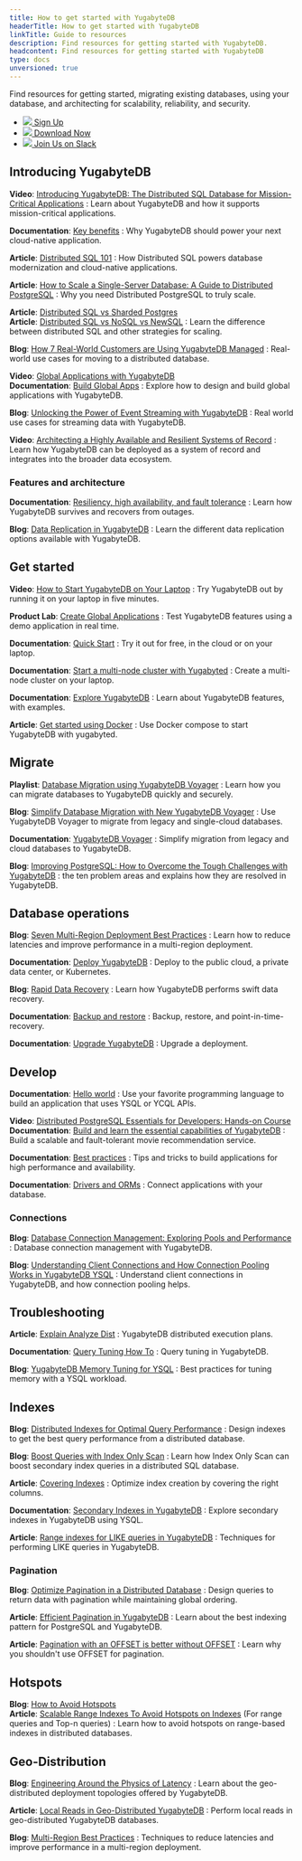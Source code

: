 ```yaml
---
title: How to get started with YugabyteDB
headerTitle: How to get started with YugabyteDB
linkTitle: Guide to resources
description: Find resources for getting started with YugabyteDB.
headcontent: Find resources for getting started with YugabyteDB
type: docs
unversioned: true
---
```


Find resources for getting started, migrating existing databases, using your database, and architecting for scalability, reliability, and security.

<ul class="nav yb-pills">

  <li>
    <a href="https://cloud.yugabyte.com/signup" class="orange">
      <img src="/icons/yugabyte.svg"></i>
      Sign Up
    </a>
  </li>
  <li>
    <a href="https://download.yugabyte.com/" class="orange">
      <img src="/icons/database.svg"></i>
      Download Now
    </a>
  </li>
  <li>
    <a href="https://communityinviter.com/apps/yugabyte-db/register" class="orange">
      <img src="/icons/slack.svg"></i>
      Join Us on Slack
    </a>
  </li>

</ul>

## Introducing YugabyteDB

**Video**: [Introducing YugabyteDB: The Distributed SQL Database for Mission-Critical Applications](https://www.youtube.com/watch?v=j24p07Frw00)
: Learn about YugabyteDB and how it supports mission-critical applications.

**Documentation**: [Key benefits](../features/)
: Why YugabyteDB should power your next cloud-native application.

**Article**: [Distributed SQL 101](https://www.yugabyte.com/distributed-sql/)
: How Distributed SQL powers database modernization and cloud-native applications.

**Article**: [How to Scale a Single-Server Database: A Guide to Distributed PostgreSQL](https://www.yugabyte.com/postgresql/distributed-postgresql/)
: Why you need Distributed PostgreSQL to truly scale.

**Article**: [Distributed SQL vs Sharded Postgres](https://www.linkedin.com/pulse/distributed-things-postgresql-franck-pachot-4fr7e/)<br>
**Article**: [Distributed SQL vs NoSQL vs NewSQL](https://www.linkedin.com/pulse/distributed-sql-architecture-what-oracle-didnt-grasp-franck-pachot-ngghe)
: Learn the difference between distributed SQL and other strategies for scaling.

**Blog**: [How 7 Real-World Customers are Using YugabyteDB Managed](https://www.yugabyte.com/blog/customers-use-yugabytedb-managed/)
: Real-world use cases for moving to a distributed database.

**Video**: [Global Applications with YugabyteDB](https://www.youtube.com/watch?v=jqZxUydBaMQ)<br>
**Documentation**: [Build Global Apps](../develop/build-global-apps/)
: Explore how to design and build global applications with YugabyteDB.

**Blog**: [Unlocking the Power of Event Streaming with YugabyteDB](https://www.yugabyte.com/blog/companies-use-yugabytedb-event-streaming/)
: Real world use cases for streaming data with YugabyteDB.

**Video**: [Architecting a Highly Available and Resilient Systems of Record](https://www.youtube.com/watch?v=34n6QSa-_Pc)
: Learn how YugabyteDB can be deployed as a system of record and integrates into the broader data ecosystem.

### Features and architecture

**Documentation**: [Resiliency, high availability, and fault tolerance](../explore/fault-tolerance/)
: Learn how YugabyteDB survives and recovers from outages.

**Blog**: [Data Replication in YugabyteDB](https://www.yugabyte.com/blog/data-replication/)
: Learn the different data replication options available with YugabyteDB.

## Get started

**Video**: [How to Start YugabyteDB on Your Laptop](https://www.youtube.com/watch?v=ah_fPDpZjnc)
: Try YugabyteDB out by running it on your laptop in five minutes.

**Product Lab**: [Create Global Applications](../yugabyte-cloud/managed-labs/)
: Test YugabyteDB features using a demo application in real time.

**Documentation**: [Quick Start](../quick-start-yugabytedb-managed/)
: Try it out for free, in the cloud or on your laptop.

**Documentation**: [Start a multi-node cluster with Yugabyted](../reference/configuration/yugabyted/#create-a-local-multi-node-cluster)
: Create a multi-node cluster on your laptop.

**Documentation**: [Explore YugabyteDB](../explore/)
: Learn about YugabyteDB features, with examples.

**Article**: [Get started using Docker](https://github.com/FranckPachot/yugabyted-Compose)
: Use Docker compose to start YugabyteDB with yugabyted.

## Migrate

**Playlist**: [Database Migration using YugabyteDB Voyager](https://www.youtube.com/playlist?list=PL8Z3vt4qJTkJuqQ2ZH1cnL1yxVEi9swwR)
: Learn how you can migrate databases to YugabyteDB quickly and securely.

**Blog**: [Simplify Database Migration with New YugabyteDB Voyager](https://www.yugabyte.com/blog/simplify-database-migration-voyager/)
: Use YugabyteDB Voyager to migrate from legacy and single-cloud databases.

**Documentation**: [YugabyteDB Voyager](../yugabyte-voyager/)
: Simplify migration from legacy and cloud databases to YugabyteDB.

**Blog**: [Improving PostgreSQL: How to Overcome the Tough Challenges with YugabyteDB](https://www.yugabyte.com/blog/improve-postgresql/)
: the ten problem areas and explains how they are resolved in YugabyteDB.

## Database operations

**Blog**: [Seven Multi-Region Deployment Best Practices](https://www.yugabyte.com/blog/multi-region-database-deployment-best-practices/)
: Learn how to reduce latencies and improve performance in a multi-region deployment.

**Documentation**: [Deploy YugabyteDB](../deploy/manual-deployment/)
: Deploy to the public cloud, a private data center, or Kubernetes.

**Blog**: [Rapid Data Recovery](https://www.yugabyte.com/blog/rapid-data-recovery-database-amazon-s3/)
: Learn how YugabyteDB performs swift data recovery.

**Documentation**: [Backup and restore](../manage/backup-restore/)
: Backup, restore, and point-in-time-recovery.

**Documentation**: [Upgrade YugabyteDB](../manage/upgrade-deployment/)
: Upgrade a deployment.

## Develop

**Documentation**: [Hello world](../tutorials/build-apps/)
: Use your favorite programming language to build an application that uses YSQL or YCQL APIs.

**Video**: [Distributed PostgreSQL Essentials for Developers: Hands-on Course](https://www.youtube.com/watch?v=rqJBFQ-4Hgk)<br>
**Documentation**: [Build and learn the essential capabilities of YugabyteDB](../tutorials/build-and-learn/)
: Build a scalable and fault-tolerant movie recommendation service.

**Documentation**: [Best practices](../drivers-orms/)
: Tips and tricks to build applications for high performance and availability.

**Documentation**: [Drivers and ORMs](../drivers-orms/)
: Connect applications with your database.

### Connections

**Blog**: [Database Connection Management: Exploring Pools and Performance](https://www.yugabyte.com/blog/database-connection-management/)
: Database connection management with YugabyteDB.

**Blog**: [Understanding Client Connections and How Connection Pooling Works in YugabyteDB YSQL](https://www.yugabyte.com/blog/how-connection-pooling-works/)
: Understand client connections in YugabyteDB, and how connection pooling helps.

## Troubleshooting

**Article**: [Explain Analyze Dist](https://dev.to/franckpachot/explain-analyze-dist-4nlc)
: YugabyteDB distributed execution plans.

**Documentation**: [Query Tuning How To](../explore/query-1-performance/)
: Query tuning in YugabyteDB.

**Blog**: [YugabyteDB Memory Tuning for YSQL](https://www.yugabyte.com/blog/optimizing-yugabytedb-memory-tuning-for-ysql/)
: Best practices for tuning memory with a YSQL workload.

## Indexes

**Blog**: [Distributed Indexes for Optimal Query Performance](https://www.yugabyte.com/blog/design-indexes-query-performance-distributed-database/)
: Design indexes to get the best query performance from a distributed database.

**Blog**: [Boost Queries with Index Only Scan](https://www.yugabyte.com/blog/how-a-distributed-sql-database-boosts-secondary-index-queries-with-index-only-scan/)
: Learn how Index Only Scan can boost secondary index queries in a distributed SQL database.

**Article**: [Covering Indexes](https://dev.to/yugabyte/covering-index-nuances-which-columns-to-cover-where-order-by-limit-select-1f4m)
: Optimize index creation by covering the right columns.

**Documentation**: [Secondary Indexes in YugabyteDB](../explore/ysql-language-features/indexes-constraints/secondary-indexes-ysql/)
: Explore secondary indexes in YugabyteDB using YSQL.

**Article**: [Range indexes for LIKE queries in YugabyteDB](https://dev.to/yugabyte/range-indexes-for-like-queries-in-yugabytedb-10kd)
: Techniques for performing LIKE queries in YugabyteDB.

### Pagination

**Blog**: [Optimize Pagination in a Distributed Database](https://www.yugabyte.com/blog/optimize-pagination-distributed-data-maintain-ordering/)
: Design queries to return data with pagination while maintaining global ordering.

**Article**: [Efficient Pagination in YugabyteDB](https://dev.to/yugabyte/efficient-pagination-in-yugabytedb-postgresql-4h5a)
: Learn about the best indexing pattern for PostgreSQL and YugabyteDB.

**Article**: [Pagination with an OFFSET is better without OFFSET](https://dev.to/franckpachot/pagination-with-an-offset-is-better-without-offset-5fah)
: Learn why you shouldn't use OFFSET for pagination.

## Hotspots

**Blog**: [How to Avoid Hotspots](https://www.yugabyte.com/blog/distributed-databases-hotspots-range-based-indexes/)<br>
**Article**: [Scalable Range Indexes To Avoid Hotspots on Indexes](https://dev.to/yugabyte/scalable-range-sharding-with-yugabytedb-1o51) (For range queries and Top-n queries)
: Learn how to avoid hotspots on range-based indexes in distributed databases.

## Geo-Distribution

**Blog**: [Engineering Around the Physics of Latency](https://www.yugabyte.com/blog/geo-distribution-in-yugabytedb-engineering-around-the-physics-of-latency/)
: Learn about the geo-distributed deployment topologies offered by YugabyteDB.

**Article**: [Local Reads in Geo-Distributed YugabyteDB](https://dev.to/franckpachot/series/18625)
: Perform local reads in geo-distributed YugabyteDB databases.

**Blog**: [Multi-Region Best Practices](https://www.yugabyte.com/blog/multi-region-database-deployment-best-practices/)
: Techniques to reduce latencies and improve performance in a multi-region deployment.
